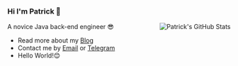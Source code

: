### Hi I'm Patrick 👋

<img style="max-width: 450px" align="right" src="https://github-readme-stats.vercel.app/api?username=patrick12138&show_icons=true&theme=tokyonight&include_all_commits=true&hide=contribs,issues" alt="Patrick's GitHub Stats"/>

A novice Java back-end engineer 😎
- Read more about my [Blog](https://patrick12138.notion.site/patrick12138/Patrick-s-Blogs-4028349bc14c4c5ea98e05db2dd85980)
- Contact me by [Email](mailto:xuanweihao@foxmail.com) or [Telegram](https://t.me/Patrick12138)
- Hello World!😊
